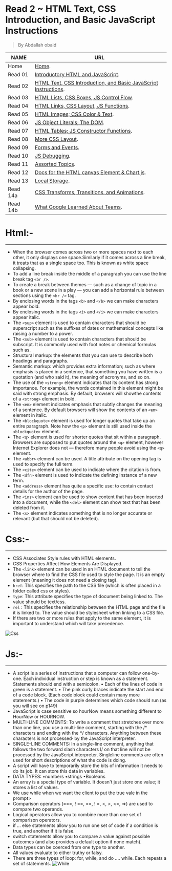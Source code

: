 # Read 2 ~ HTML Text, CSS Introduction, and Basic JavaScript Instructions
> By Abdallah obaid

**NAME** | **URL**
------------------ | -------------
Home    | [Home](https://abdallah-obaid.github.io/reading-notes/).
 Read 01     | [Introductory HTML and JavaScript](https://abdallah-obaid.github.io/reading-notes/class-01).
 Read 02     | [HTML Text, CSS Introduction, and Basic JavaScript Instructions](https://abdallah-obaid.github.io/reading-notes/class-02).
 Read 03     | [HTML Lists, CSS Boxes, JS Control Flow](https://abdallah-obaid.github.io/reading-notes/class-03).
 Read 04     | [HTML Links, CSS Layout, JS Functions](https://abdallah-obaid.github.io/reading-notes/class-04).
 Read 05     | [HTML Images; CSS Color & Text](https://abdallah-obaid.github.io/reading-notes/class-05).
 Read 06     | [JS Object Literals; The DOM](https://abdallah-obaid.github.io/reading-notes/).
 Read 07     | [HTML Tables; JS Constructor Functions](https://abdallah-obaid.github.io/reading-notes/).
 Read 08     | [More CSS Layout](https://abdallah-obaid.github.io/reading-notes/).
 Read 09     | [Forms and Events](https://abdallah-obaid.github.io/reading-notes/).
 Read 10     | [JS Debugging](https://abdallah-obaid.github.io/reading-notes/).
 Read 11     | [Assorted Topics](https://abdallah-obaid.github.io/reading-notes/).
 Read 12     | [Docs for the HTML canvas Element & Chart.js](https://abdallah-obaid.github.io/reading-notes/).
 Read 13     | [Local Storage](https://abdallah-obaid.github.io/reading-notes/).
 Read 14a    | [CSS Transforms, Transitions, and Animations](https://abdallah-obaid.github.io/reading-notes/).
 Read 14b    | [What Google Learned About Teams](https://abdallah-obaid.github.io/reading-notes/).

# Html:-
----------------------------------

* When the browser comes across two or more spaces next to each other, it only displays one space.Similarly if it comes across a line break, it treats that as a single space too. This is known as white space collapsing.
* To add a line break inside the middle of a paragraph you can use the line break tag `<br />`.
* To create a break between themes — such as a change of topic in a book or a new scene in a play — you can add a horizontal rule between sections using the `<hr />` tag.
* By enclosing words in the tags `<b>` and `</b>` we can make characters appear bold.
* By enclosing words in the tags `<i>` and `</i>` we can make characters appear italic.
* The `<sup>` element is used to contain characters that should be superscript such as the suffixes of dates or mathematical concepts like raising a number to a power.
* The `<sub>` element is used to contain characters that should be subscript. It is commonly used with foot notes or chemical formulas such as.
* Structural markup: the elements that you can use to describe both headings and paragraphs.
* Semantic markup: which provides extra information; such as where emphasis is placed in a sentence, that something you have written is a quotation (and who said it), the meaning of acronyms, and so on.
* The use of the `<strong>` element indicates that its content has strong importance. For example, the words contained in this element might be said with strong emphasis. By default, browsers will showthe contents of a `<strong>` element in bold.
* The `<em>` element indicates emphasis that subtly changes the meaning of a sentence. By default browsers will show the contents of an `<em>` element in italic.
* The `<blockquote>` element is used for longer quotes that take up an entire paragraph. Note how the `<p>` element is still used inside the `<blockquote>` element. 
* The `<q>` element is used for shorter quotes that sit within a paragraph. Browsers are supposed to put quotes around the `<q>` element, however Internet Explorer does not — therefore many people avoid using the `<q>` element.
* The `<abbr>` element can be used. A title attribute on the opening tag is used to specify the full term.
* The `<cite>` element can be used to indicate where the citation is from.
* The `<dfn>` element is used to indicate the defining instance of a new term.
* The `<address>` element has quite a specific use: to contain contact details for the author of the page.
* The `<ins>` element can be used to show content that has been inserted into a document, while the `<del>` element can show text that has been deleted from it.
* The `<s>` element indicates something that is no longer accurate or relevant (but that should not be deleted).
# Css:-
----------------------------------
* CSS Associates Style rules with HTML elements.
* CSS Properties Affect How Elements Are Displayed.
* The `<link>` element can be used in an HTML document to tell the browser where to find the CSS file used to  style the page. It is an empty element (meaning it does not need a closing tag).
* `href`: This specifies the path to the CSS file (which is often placed in a folder called css or styles).
* `type`: This attribute specifies the type of document being linked to. The value should be text/css.
* `rel` : This specifies the relationship between the HTML page and the file it is linked to. The value should be stylesheet when linking to a CSS file.
* If there are two or more rules that apply to the same element, it is important to understand which will take precedence. 

![Css](https://gifimage.net/wp-content/uploads/2017/10/css-gif-3.gif)

# Js:-
----------------------------------
* A script is a series of instructions that a computer can follow one-by-one. Each individual instruction or step is known as a statement. Statements should end with a semicolon. 
• Each of the lines of code in green is a statement. 
• The pink curly braces indicate the start and end of a code block. (Each code block could contain many more  statements.) 
• The code in purple determines which code should run (as you will see on p149)
* JavaScript is case sensitive so hourNow means something different to HourNow or HOURNOW. 
* MULTI-LINE COMMENTS: To write a comment that stretches over more than one line, you use a multi-line comment, starting with the /* characters and ending with the */ characters. Anything between these characters  is not processed· by the JavaScript interpreter. 
* SINGLE-LINE COMMENTS: In a single-line comment, anything that follows the two forward slash characters I/ on that line will not be processed by the JavaScript interpreter. Singleline comments are often used for short descriptions of what the code is doing. 
* A script will have to temporarily store the bits of information it needs to do its job. It can store this data in variables.
* DATA TYPES: 
•numbers •strings •Booleans
* An array is a special type of variable. It doesn't just store one value; it stores a list of values. 
* We use while when we want the client to put the true vale in the prompt>
* Comparison operators (===, ! ==, ==, ! =, <, >, <=, =>) are used to compare two operands. 
* Logical operators allow you to combine more than one set of comparison operators. 
* if ... else statements allow you to run one set of code if a condition is true, and another if it is false. 
* switch statements allow you to compare a value against possible outcomes (and also provides a default option if none match). 
* Data types can be coerced from one type to another. 
* All values evaluate to either truthy or falsy. 
* There are three types of loop: for, while, and do .... while. Each repeats a set of statements. 
![While](https://thumbs.gfycat.com/SophisticatedWhisperedHamadryas-small.gif)

